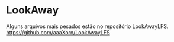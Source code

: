 # LookAway

Alguns arquivos mais pesados estão no repositório LookAwayLFS.
https://github.com/aaaXorn/LookAwayLFS